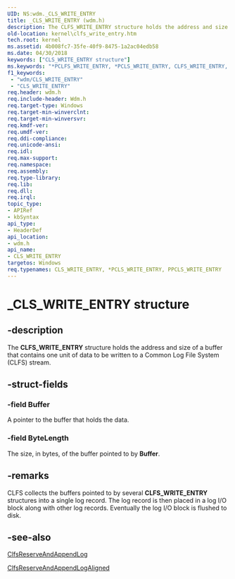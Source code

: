 ```yaml
---
UID: NS:wdm._CLS_WRITE_ENTRY
title: _CLS_WRITE_ENTRY (wdm.h)
description: The CLFS_WRITE_ENTRY structure holds the address and size of a buffer that contains one unit of data to be written to a Common Log File System (CLFS) stream.
old-location: kernel\clfs_write_entry.htm
tech.root: kernel
ms.assetid: 4b008fc7-35fe-40f9-8475-1a2ac04edb58
ms.date: 04/30/2018
keywords: ["CLS_WRITE_ENTRY structure"]
ms.keywords: "*PCLFS_WRITE_ENTRY, *PCLS_WRITE_ENTRY, CLFS_WRITE_ENTRY, CLFS_WRITE_ENTRY structure [Kernel-Mode Driver Architecture], CLS_WRITE_ENTRY, CLS_WRITE_ENTRY structure [Kernel-Mode Driver Architecture], PCLFS_WRITE_ENTRY, PCLFS_WRITE_ENTRY structure pointer [Kernel-Mode Driver Architecture], PCLS_WRITE_ENTRY, PCLS_WRITE_ENTRY structure pointer [Kernel-Mode Driver Architecture], PPCLFS_WRITE_ENTRY, PPCLFS_WRITE_ENTRY structure pointer [Kernel-Mode Driver Architecture], PPCLS_WRITE_ENTRY, PPCLS_WRITE_ENTRY structure pointer [Kernel-Mode Driver Architecture], _CLS_WRITE_ENTRY, kernel.clfs_write_entry, kstruct_a_331b7685-f256-4071-8edf-e517afc2b8cc.xml, wdm/CLFS_WRITE_ENTRY, wdm/CLS_WRITE_ENTRY, wdm/PCLFS_WRITE_ENTRY, wdm/PCLS_WRITE_ENTRY, wdm/PPCLFS_WRITE_ENTRY, wdm/PPCLS_WRITE_ENTRY"
f1_keywords:
 - "wdm/CLS_WRITE_ENTRY"
 - "CLS_WRITE_ENTRY"
req.header: wdm.h
req.include-header: Wdm.h
req.target-type: Windows
req.target-min-winverclnt: 
req.target-min-winversvr: 
req.kmdf-ver: 
req.umdf-ver: 
req.ddi-compliance: 
req.unicode-ansi: 
req.idl: 
req.max-support: 
req.namespace: 
req.assembly: 
req.type-library: 
req.lib: 
req.dll: 
req.irql: 
topic_type:
- APIRef
- kbSyntax
api_type:
- HeaderDef
api_location:
- wdm.h
api_name:
- CLS_WRITE_ENTRY
targetos: Windows
req.typenames: CLS_WRITE_ENTRY, *PCLS_WRITE_ENTRY, PPCLS_WRITE_ENTRY
---
```


# _CLS_WRITE_ENTRY structure


## -description


The <b>CLFS_WRITE_ENTRY</b> structure holds the address and size of a buffer that contains one unit of data to be written to a Common Log File System (CLFS) stream.


## -struct-fields




### -field Buffer

A pointer to the buffer that holds the data. 


### -field ByteLength

The size, in bytes, of the buffer pointed to by <b>Buffer</b>. 


## -remarks



CLFS collects the buffers pointed to by several <b>CLFS_WRITE_ENTRY</b> structures into a single log record. The log record is then placed in a log I/O block along with other log records. Eventually the log I/O block is flushed to disk.




## -see-also




<a href="https://docs.microsoft.com/windows-hardware/drivers/ddi/wdm/nf-wdm-clfsreserveandappendlog">ClfsReserveAndAppendLog</a>



<a href="https://docs.microsoft.com/windows-hardware/drivers/ddi/wdm/nf-wdm-clfsreserveandappendlogaligned">ClfsReserveAndAppendLogAligned</a>
 

 

